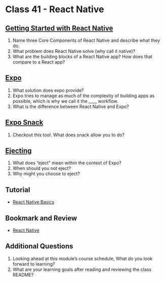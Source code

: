 # Class 41 - React Native

## [Getting Started with React Native](https://facebook.github.io/react-native/docs/getting-started)

1. Name three Core Components of React Native and describe what they do.
2. What problem does React Native solve (why call it native)?
3. What are the building blocks of a React Native app? How does that compare to a React app?

## [Expo](https://expo.io/)

1. What solution does expo provide?
2. Expo tries to manage as much of the complexity of building apps as possible, which is why we call it the ____ workflow.
3. What is the difference between React Native and Expo?

## [Expo Snack](https://snack.expo.io/)

1. Checkout this tool. What does snack allow you to do?

## [Ejecting](https://docs.expo.io/versions/latest/expokit/eject)

1. What does “eject” mean within the context of Expo?
2. When should you not eject?
3. Why might you choose to eject?

## Tutorial

- [React Native Basics](https://facebook.github.io/react-native/docs/tutorial)

## Bookmark and Review

- [React Native](https://facebook.github.io/react-native/)

## Additional Questions

1. Looking ahead at this module’s course schedule, What do you look forward to learning?
2. What are your learning goals after reading and reviewing the class README?
